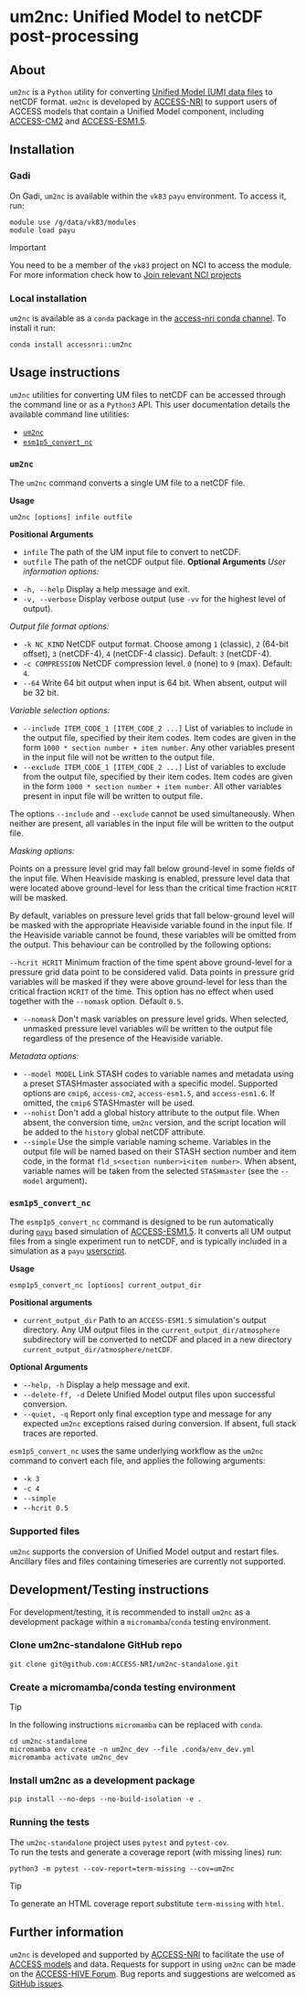 # um2nc: Unified Model to netCDF post-processing

## About

`um2nc` is a `Python` utility for converting [Unified Model (UM) data files](https://code.metoffice.gov.uk/doc/um/latest/papers/umdp_F03.pdf) to netCDF format. `um2nc` is developed by [ACCESS-NRI](https://www.access-nri.org.au/) to support users of ACCESS models that contain a Unified Model component, including [ACCESS-CM2](https://access-hive.org.au/models/configurations/access-cm/) and [ACCESS-ESM1.5](https://access-hive.org.au/models/configurations/access-esm/).


## Installation

### Gadi

On Gadi, `um2nc` is available within the `vk83` `payu` environment. 
To access it, run: 
```
module use /g/data/vk83/modules
module load payu
```
> [!IMPORTANT]  
> You need to be a member of the `vk83` project on NCI to access the module. For more information check how to [Join relevant NCI projects](https://access-hive.org.au/getting_started/set_up_nci_account/#join-relevant-nci-projects)

### Local installation
`um2nc` is available as a `conda` package in the [access-nri conda channel](https://anaconda.org/accessnri/um2nc).
To install it run:
```
conda install accessnri::um2nc
```

## Usage instructions

`um2nc` utilities for converting UM files to netCDF can be accessed through the command line or as a `Python3` API. This user documentation details the available command line utilities:
* [`um2nc`](#um2nc)
* [`esm1p5_convert_nc`](#esm1p5_convert_nc)

### `um2nc`
The `um2nc` command converts a single UM file to a netCDF file.

**Usage**
```
um2nc [options] infile outfile
```
**Positional Arguments**
- `infile` The path of the UM input file to convert to netCDF.
- `outfile` The path of the netCDF output file.
**Optional Arguments**
_User information options:_
* `-h, --help` Display a help message and exit.
* `-v, --verbose`  Display verbose output (use `-vv` for the highest level of output).

_Output file format options:_
* `-k NC_KIND` NetCDF output format. Choose among `1` (classic), `2` (64-bit offset), `3` (netCDF-4), `4` (netCDF-4 classic). Default: `3` (netCDF-4).
* `-c COMPRESSION` NetCDF compression level. `0` (none) to `9` (max). Default: `4`.
* `--64` Write 64 bit output when input is 64 bit. When absent, output will be 32 bit.

_Variable selection options:_

* `--include ITEM_CODE_1 [ITEM_CODE_2 ...]` List of variables to include in the output file, specified by their item codes. Item codes are given in the form `1000 * section number + item number`. Any other variables present in the input file will not be written to the output file.
* `--exclude ITEM_CODE_1 [ITEM_CODE_2 ...]` List of variables to exclude from the output file, specified by their item codes. Item codes are given in the form `1000 * section number + item number`. All other variables present in input file will be written to output file.

The options `--include` and `--exclude` cannot be used simultaneously. When neither are present, all variables in the input file will be written to the output file.

_Masking options:_

Points on a pressure level grid may fall below ground-level in some fields of the input file. When Heaviside masking is enabled, pressure level data that were located above ground-level for less than the critical time fraction `HCRIT` will be masked.

By default, variables on pressure level grids that fall below-ground level will be masked with the appropriate Heaviside variable found in the input file. If the Heaviside variable cannot be found, these variables will be omitted from the output. This behaviour can be controlled by the following options:

`--hcrit HCRIT` Minimum fraction of the time spent above ground-level for a pressure grid data point to be considered valid.  Data points in pressure grid variables will be masked if they were above ground-level for less than the critical fraction `HCRIT` of the time. This option has no effect when used together with the `--nomask` option. Default `0.5`.
* `--nomask` Don't mask variables on pressure level grids. When selected, unmasked pressure level variables will be written to the output file regardless of the presence of the Heaviside variable.


_Metadata options:_

* `--model MODEL` Link STASH codes to variable names and metadata using a preset STASHmaster associated with a specific model. Supported options are `cmip6`, `access-cm2`, `access-esm1.5`, and `access-esm1.6`. If omitted, the `cmip6` STASHmaster will be used.
* `--nohist` Don't add a global history attribute to the output file. When absent, the conversion time, `um2nc` version, and the script location will be added to the `history` global netCDF attribute.
* `--simple` Use the simple variable naming scheme. Variables in the output file will be named based on their STASH section number and item code, in the format `fld_s<section number>i<item number>`. When absent, variable names will be taken from the selected `STASHmaster` (see the `--model` argument).


### `esm1p5_convert_nc`

The `esmp1p5_convert_nc` command is designed to be run automatically during [`payu`](https://payu.readthedocs.io/en/stable/) based simulation of [ACCESS-ESM1.5](https://access-hive.org.au/models/configurations/access-esm/). It converts all UM output files from a single experiment run to netCDF, and is typically included in a simulation as a `payu` [userscript](https://payu.readthedocs.io/en/stable/config.html#postprocessing).

**Usage**

```
esmp1p5_convert_nc [options] current_output_dir
```

**Positional arguments**
- `current_output_dir` Path to an `ACCESS-ESM1.5` simulation's output directory. Any UM output files in the `current_output_dir/atmosphere` subdirectory will be converted to netCDF and placed in a new directory `current_output_dir/atmosphere/netCDF`.

**Optional Arguments**

* `--help, -h` Display a help message and exit.
* `--delete-ff, -d`  Delete Unified Model output files upon successful conversion.
* `--quiet, -q` Report only final exception type and message for any expected `um2nc` exceptions raised during conversion. If absent, full stack traces are reported.

`esm1p5_convert_nc` uses the same underlying workflow as the `um2nc` command to convert each file, and applies the following arguments:
* `-k 3`
* `-c 4`
* `--simple`
* `--hcrit 0.5`

### Supported files

`um2nc` supports the conversion of Unified Model output and restart files. Ancillary files and files containing timeseries are currently not supported.


## Development/Testing instructions
For development/testing, it is recommended to install `um2nc` as a development package within a `micromamba`/`conda` testing environment.

### Clone um2nc-standalone GitHub repo
```
git clone git@github.com:ACCESS-NRI/um2nc-standalone.git
```

### Create a micromamba/conda testing environment
> [!TIP]  
> In the following instructions `micromamba` can be replaced with `conda`.

```
cd um2nc-standalone
micromamba env create -n um2nc_dev --file .conda/env_dev.yml
micromamba activate um2nc_dev
```

### Install um2nc as a development package
```
pip install --no-deps --no-build-isolation -e .
```

### Running the tests

The `um2nc-standalone` project uses `pytest` and `pytest-cov`.<br>
To run the tests and generate a coverage report (with missing lines) run:

```
python3 -m pytest --cov-report=term-missing --cov=um2nc
```
> [!TIP]
> To generate an HTML coverage report substitute `term-missing` with `html`.

## Further information
`um2nc` is developed and supported by [ACCESS-NRI](https://www.access-nri.org.au/) to facilitate the use of [ACCESS models](https://access-hive.org.au/models/) and data.
Requests for support in using `um2nc` can be made on the [ACCESS-HIVE Forum](https://forum.access-hive.org.au/). Bug reports and suggestions are welcomed as [GitHub issues](https://github.com/ACCESS-NRI/um2nc-standalone/issues).


